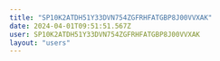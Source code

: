 ```yaml
---
title: "SP10K2ATDH51Y33DVN754ZGFRHFATGBP8J00VVXAK"
date: 2024-04-01T09:51:51.567Z
user: SP10K2ATDH51Y33DVN754ZGFRHFATGBP8J00VVXAK
layout: "users"
---
```

    